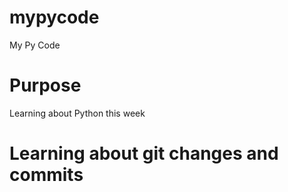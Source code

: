 # mypycode
My Py Code

# Purpose
Learning about Python this week

# Learning about git changes and commits